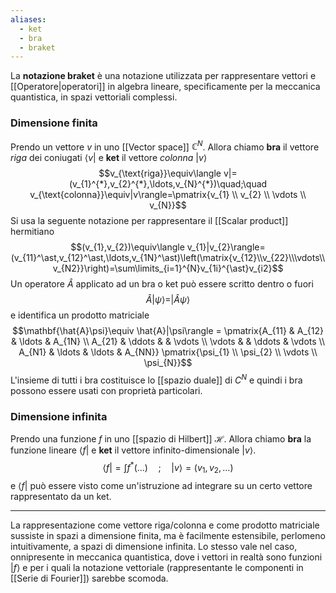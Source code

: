 ```yaml
---
aliases:
  - ket
  - bra
  - braket
---
```

La **notazione braket** è una notazione utilizzata per rappresentare vettori e [[Operatore|operatori]] in algebra lineare, specificamente per la meccanica quantistica, in spazi vettoriali complessi.
### Dimensione finita
Prendo un vettore $v$ in uno [[Vector space]] $\mathbb{C}^{N}$. Allora chiamo **bra** il vettore *riga* dei coniugati $\langle v|$ e **ket** il vettore *colonna* $|v\rangle$
$$v_{\text{riga}}\equiv\langle v|=(v_{1}^{*},v_{2}^{*},\ldots,v_{N}^{*})\quad;\quad v_{\text{colonna}}\equiv|v\rangle=\pmatrix{v_{1} \\ v_{2} \\ \vdots \\ v_{N}}$$
Si usa la seguente notazione per rappresentare il [[Scalar product]] hermitiano
$$(v_{1},v_{2})\equiv\langle v_{1}|v_{2}\rangle=(v_{11}^\ast,v_{12}^\ast,\ldots,v_{1N}^\ast)\left(\matrix{v_{12}\\v_{22}\\\vdots\\v_{N2}}\right)=\sum\limits_{i=1}^{N}v_{1i}^{\ast}v_{i2}$$
Un operatore $\hat{A}$ applicato ad un bra o ket può essere scritto dentro o fuori
$$\hat{A}|\psi\rangle=|\hat{A}\psi\rangle$$
e identifica un prodotto matriciale
$$\mathbf{\hat{A}\psi}\equiv \hat{A}|\psi\rangle = \pmatrix{A_{11} & A_{12} & \ldots & A_{1N} \\ A_{21} & \ddots &  & \vdots \\ \vdots & & \ddots & \vdots \\ A_{N1} & \ldots & \ldots & A_{NN}} \pmatrix{\psi_{1} \\ \psi_{2} \\ \vdots \\ \psi_{N}}$$
L'insieme di tutti i bra costituisce lo [[spazio duale]] di $C^{N}$ e quindi i bra possono essere usati con proprietà particolari.
### Dimensione infinita
Prendo una funzione $f$ in uno [[spazio di Hilbert]] $\mathcal{H}$. Allora chiamo **bra** la funzione lineare $\langle f|$ e **ket** il vettore infinito-dimensionale $|v\rangle$.
$$\langle f|=\int f^{*} (\ldots)\quad ; \quad |v\rangle=(v_{1},v_{2},\ldots)$$
e $\langle f|$ può essere visto come un'istruzione ad integrare su un certo vettore rappresentato da un ket.


---

La rappresentazione come vettore riga/colonna e come prodotto matriciale sussiste in spazi a dimensione finita, ma è facilmente estensibile, perlomeno intuitivamente, a spazi di dimensione infinita. Lo stesso vale nel caso, onnipresente in meccanica quantistica, dove i vettori in realtà sono funzioni $|f\rangle$ e per i quali la notazione vettoriale (rappresentante le componenti in [[Serie di Fourier]]) sarebbe scomoda.
